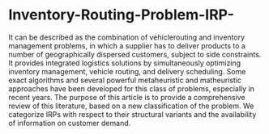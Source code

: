 # Inventory-Routing-Problem-IRP-
It can be described as the combination of vehiclerouting and inventory management problems, in which a supplier has to deliver products to a number of geographically dispersed customers, subject to side constraints. It provides integrated logistics solutions by simultaneously optimizing inventory management, vehicle routing, and delivery scheduling. Some exact algorithms and several powerful metaheuristic and matheuristic approaches have been developed for this class of problems, especially in recent years. The purpose of this article is to provide a comprehensive review of this literature, based on a new classification of the problem. We categorize IRPs with respect to their structural variants and the availability of information on customer demand.
